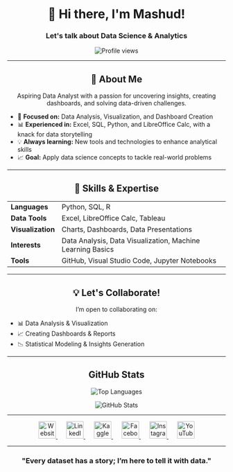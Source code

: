 <h1 align="center">👋 Hi there, I'm Mashud!</h1>
<h3 align="center">Let's talk about Data Science & Analytics</h3>

<p align="center">
  <img src="https://komarev.com/ghpvc/?username=anmmashud&label=Profile%20views&color=0e75b6&style=flat" alt="Profile views" />
</p>

---

<h2 align="center">🌟 About Me</h2>
<p align="center">
Aspiring Data Analyst with a passion for uncovering insights, creating dashboards, and solving data-driven challenges.
</p>

<ul>
  <li>🌱 <b>Focused on:</b> Data Analysis, Visualization, and Dashboard Creation</li>
  <li>📊 <b>Experienced in:</b> Excel, SQL, Python, and LibreOffice Calc, with a knack for data storytelling</li>
  <li>💡 <b>Always learning:</b> New tools and technologies to enhance analytical skills</li>
  <li>📈 <b>Goal:</b> Apply data science concepts to tackle real-world problems</li>
</ul>

---

<h2 align="center">🚀 Skills & Expertise</h2>

<table align="center">
<tr>
  <td><b>Languages</b></td>
  <td>Python, SQL, R</td>
</tr>
<tr>
  <td><b>Data Tools</b></td>
  <td>Excel, LibreOffice Calc, Tableau</td>
</tr>
<tr>
  <td><b>Visualization</b></td>
  <td>Charts, Dashboards, Data Presentations</td>
</tr>
<tr>
  <td><b>Interests</b></td>
  <td>Data Analysis, Data Visualization, Machine Learning Basics</td>
</tr>
<tr>
  <td><b>Tools</b></td>
  <td>GitHub, Visual Studio Code, Jupyter Notebooks</td>
</tr>
</table>

---

<h2 align="center">💡 Let's Collaborate!</h2>
<p align="center">
I’m open to collaborating on:
</p>

<ul>
  <li>📊 Data Analysis & Visualization</li>
  <li>📈 Creating Dashboards & Reports</li>
  <li>📉 Statistical Modeling & Insights Generation</li>
</ul>

---

<h2 align="center">GitHub Stats</h2>

<p align="center">
  <img src="https://github-readme-stats.vercel.app/api/top-langs/?username=anmmashud&layout=compact&theme=radical&hide_border=true" alt="Top Languages" />
</p>

<p align="center">
  <img src="https://github-readme-stats.vercel.app/api?username=anmmashud&show_icons=true&theme=radical&hide_border=true" alt="GitHub Stats" />
</p>

---

<p align="center">
  <a href="https://anmmashud.github.io" target="_blank" style="margin-right: 20px;">
    <img src="https://img.icons8.com/color/48/000000/internet--v1.png" alt="Website" height="40" width="40" />
  </a>
  <a href="https://linkedin.com/in/anmmashud" target="_blank" style="margin-right: 20px;">
    <img src="https://raw.githubusercontent.com/rahuldkjain/github-profile-readme-generator/master/src/images/icons/Social/linked-in-alt.svg" alt="LinkedIn" height="40" width="40" />
  </a>
  <a href="https://kaggle.com/anmmashud" target="_blank" style="margin-right: 20px;">
    <img src="https://raw.githubusercontent.com/rahuldkjain/github-profile-readme-generator/master/src/images/icons/Social/kaggle.svg" alt="Kaggle" height="40" width="40" />
  </a>
  <a href="https://facebook.com/anmmashud01" target="_blank" style="margin-right: 20px;">
    <img src="https://raw.githubusercontent.com/rahuldkjain/github-profile-readme-generator/master/src/images/icons/Social/facebook.svg" alt="Facebook" height="40" width="40" />
  </a>
  <a href="https://instagram.com/anmmashud" target="_blank" style="margin-right: 20px;">
    <img src="https://raw.githubusercontent.com/rahuldkjain/github-profile-readme-generator/master/src/images/icons/Social/instagram.svg" alt="Instagram" height="40" width="40" />
  </a>
  <a href="https://www.youtube.com/c/anmmashud" target="_blank">
    <img src="https://raw.githubusercontent.com/rahuldkjain/github-profile-readme-generator/master/src/images/icons/Social/youtube.svg" alt="YouTube" height="40" width="40" />
  </a>
</p>



---

<h3 align="center">"Every dataset has a story; I’m here to tell it with data."</h3>

